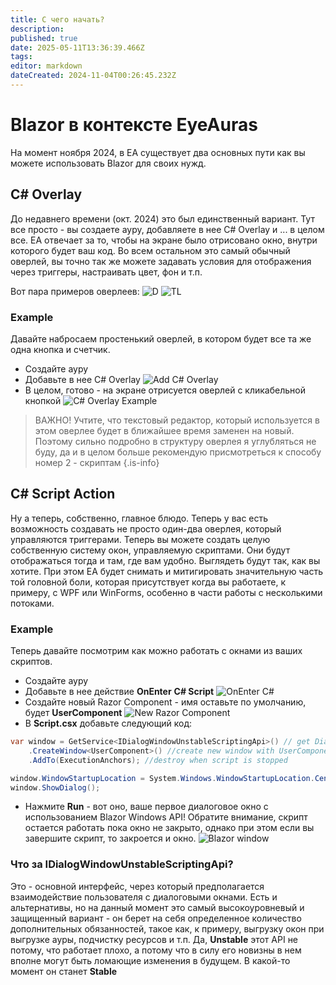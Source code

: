 ```yaml
---
title: С чего начать?
description: 
published: true
date: 2025-05-11T13:36:39.466Z
tags: 
editor: markdown
dateCreated: 2024-11-04T00:26:45.232Z
---
```


# Blazor в контексте EyeAuras
На момент ноября 2024, в EA существует два основных пути как вы можете использовать Blazor для своих нужд.

## C# Overlay
До недавнего времени (окт. 2024) это был единственный вариант. Тут все просто - вы создаете ауру, добавляете в нее C# Overlay и ... в целом все. EA отвечает за то, чтобы на экране было отрисовано окно, внутри которого будет ваш код. Во всем остальном это самый обычный оверлей, вы точно так же можете задавать условия для отображения через триггеры, настраивать цвет, фон и т.п.

Вот пара примеров оверлеев:
![D](https://i.imgur.com/iaKm2Br.png) ![TL](http://files.eyesquad.net/screenshots/31-10-2024/1YWZKXCaFhEh7SNnSx8YMWjAf.png)

### Example
Давайте набросаем простенький оверлей, в котором будет все та же одна кнопка и счетчик.
- Создайте ауру
- Добавьте в нее C# Overlay
![Add C# Overlay](https://s3.eyeauras.net/media/2024/11/msedge_zVrveCuFgBbtBB68.png)
- В целом, готово - на экране отрисуется оверлей с кликабельной кнопкой
![C# Overlay Example](https://s3.eyeauras.net/media/2024/11/Code_MJvkplH0Iiqmm9SV.png)


> ВАЖНО! Учтите, что текстовый редактор, который используется в этом оверлее будет в ближайшее время заменен на новый. Поэтому сильно подробно в структуру оверлея я углубляться не буду, да и в целом больше рекомендую присмотреться к способу номер 2 - скриптам
{.is-info}


## C# Script Action
Ну а теперь, собственно, главное блюдо. Теперь у вас есть возможность создавать не просто один-два оверлея, который управляются триггерами. Теперь вы можете создать целую собственную систему окон, управляемую скриптами. Они будут отображаться тогда и там, где вам удобно. Выглядеть будут так, как вы хотите. При этом EA будет снимать и митигировать значительную часть той головной боли, которая присутствует когда вы работаете, к примеру, с WPF или WinForms, особенно в части работы с несколькими потоками.

### Example
Теперь давайте посмотрим как можно работать с окнами из ваших скриптов.
- Создайте ауру
- Добавьте в нее действие **OnEnter** **C# Script**
![OnEnter C#](https://s3.eyeauras.net/media/2024/11/EyeAuras_xCVTs8bdg1Y7ZU8T.png)
- Создайте новый Razor Component - имя оставьте по умолчанию, будет **UserComponent**
![New Razor Component](https://s3.eyeauras.net/media/2024/11/EyeAuras_I6MYDieptaZe5a8u.png)
- В **Script.csx** добавьте следующий код:
```csharp
var window = GetService<IDialogWindowUnstableScriptingApi>() // get DialogWindow API
    .CreateWindow<UserComponent>() //create new window with UserComponent inside
    .AddTo(ExecutionAnchors); //destroy when script is stopped

window.WindowStartupLocation = System.Windows.WindowStartupLocation.CenterScreen;
window.ShowDialog();
```
- Нажмите **Run** - вот оно, ваше первое диалоговое окно с использованием Blazor Windows API! Обратите внимание, скрипт остается работать пока окно не закрыто, однако при этом если вы завершите скрипт, то закроется и окно.
![Blazor window](https://s3.eyeauras.net/media/2024/11/EyeAuras_fmFnsjgMCW8P6Z4b.png)

### Что за IDialogWindowUnstableScriptingApi?
Это - основной интерфейс, через который предполагается взаимодействие пользователя с диалоговыми окнами. Есть и альтернативы, но на данный момент это самый высокоуровневый и защищенный вариант - он берет на себя определенное количество дополнительных обязанностей, такое как, к примеру, выгрузку окон при выгрузке ауры, подчистку ресурсов и т.п. 
Да, **Unstable** этот API не потому, что работает плохо, а потому что в силу его новизны в нем вполне могут быть ломающие изменения в будущем. В какой-то момент он станет **Stable**


